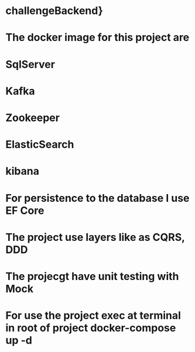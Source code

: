 # challengeBackend}
# The docker image for this project are
# SqlServer
# Kafka
# Zookeeper
# ElasticSearch
# kibana
# For persistence to the database I use EF Core
# The project use layers like as CQRS, DDD 
# The projecgt have unit testing with Mock
# For use the project exec at terminal in root of project docker-compose up -d 
